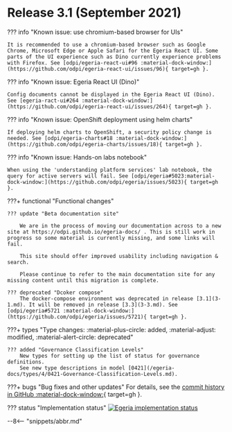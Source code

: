 <!-- SPDX-License-Identifier: CC-BY-4.0 -->
<!-- Copyright Contributors to the Egeria project. -->

# Release 3.1 (September 2021)

??? info "Known issue: use chromium-based browser for UIs"
    
    It is recommended to use a chromium-based browser such as Google Chrome, Microsoft Edge or Apple Safari for the Egeria React UI. Some parts of the UI experience such as Dino currently experience problems with Firefox. See [odpi/egeria-react-ui#96 :material-dock-window:](https://github.com/odpi/egeria-react-ui/issues/96){ target=gh }.

??? info "Known issue: Egeria React UI (Dino)"

    Config documents cannot be displayed in the Egeria React UI (Dino). See [egeria-ract-ui#264 :material-dock-window:](https://github.com/odpi/egeria-react-ui/issues/264){ target=gh }.

??? info "Known issue: OpenShift deployment using helm charts"
    
    If deploying helm charts to OpenShift, a security policy change is needed. See [odpi/egeria-charts#18 :material-dock-window:](https://github.com/odpi/egeria-charts/issues/18){ target=gh }.

??? info "Known issue: Hands-on labs notebook"

    When using the 'understanding platform services' lab notebook, the query for active servers will fail. See [odpi/egeria#5023:material-dock-window:](https://github.com/odpi/egeria/issues/5023){ target=gh }.


???+ functional "Functional changes"

    ??? update "Beta documentation site"

        We are in the process of moving our documentation across to a new site at https://odpi.github.io/egeria-docs/ . This is still work in progress so some material is currently missing, and some links will fail.
        
        This site should offer improved usability including navigation & search.
        
        Please continue to refer to the main documentation site for any missing content until this migration is complete.
    
    ??? deprecated "Dcoker compose"
        The docker-compose environment was deprecated in release [3.1](3-1.md). It will be removed in release [3.3](3-3.md). See [odpi/egeria#5721 :material-dock-window:](https://github.com/odpi/egeria/issues/5721){ target=gh }. 

???+ types "Type changes: :material-plus-circle: added, :material-adjust: modified, :material-alert-circle: deprecated"


    ??? added "Governance Classification Levels"
        New types for setting up the list of status for governance definitions.
        See new type descriptions in model [0421](/egeria-docs/types/4/0421-Governance-Classification-Levels.md).



???+ bugs "Bug fixes and other updates"
    For details, see the [commit history in GitHub :material-dock-window:](https://github.com/odpi/egeria/commits){ target=gh }.

??? status "Implementation status"
    [![Egeria implementation status](latest.svg)](/egeria-docs/release-notes/roadmap/)

--8<-- "snippets/abbr.md"
